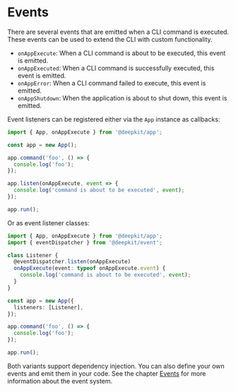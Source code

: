 # Events

There are several events that are emitted when a CLI command is executed. These events can be used to extend the CLI with custom functionality.

- `onAppExecute`: When a CLI command is about to be executed, this event is emitted.
- `onAppExecuted`: When a CLI command is successfully executed, this event is emitted.
- `onAppError`: When a CLI command failed to execute, this event is emitted.
- `onAppShutdown`: When the application is about to shut down, this event is emitted.

Event listeners can be registered either via the `App` instance as callbacks:

```typescript
import { App, onAppExecute } from '@deepkit/app';

const app = new App();

app.command('foo', () => {
  console.log('foo');
});

app.listen(onAppExecute, event => {
  console.log('command is about to be executed', event);
});

app.run();
```

Or as event listener classes:

```typescript
import { App, onAppExecute } from '@deepkit/app';
import { eventDispatcher } from '@deepkit/event';

class Listener {
  @eventDispatcher.listen(onAppExecute)
  onAppExecute(event: typeof onAppExecute.event) {
    console.log('command is about to be executed', event);
  }
}

const app = new App({
  listeners: [Listener],
});

app.command('foo', () => {
  console.log('foo');
});

app.run();
```

Both variants support dependency injection. You can also define your own events and emit them in your code.
See the chapter [Events](../events) for more information about the event system.
